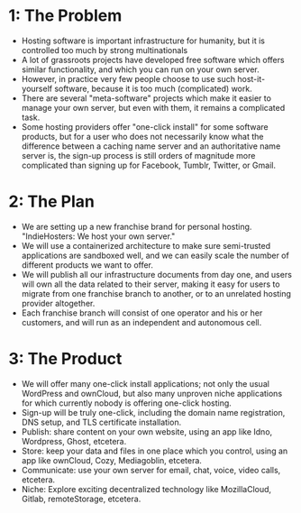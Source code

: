 # 1: The Problem

* Hosting software is important infrastructure for humanity, but it is controlled too much by strong multinationals
* A lot of grassroots projects have developed free software which offers similar functionality, and which you can run on your own server.
* However, in practice very few people choose to use such host-it-yourself software, because it is too much (complicated) work.
* There are several "meta-software" projects which make it easier to manage your own server, but even with them, it remains a complicated task.
* Some hosting providers offer "one-click install" for some software products, but for a user who does not necessarily know what the difference
    between a caching name server and an authoritative name server is, the sign-up process is still orders of magnitude more complicated than
    signing up for Facebook, Tumblr, Twitter, or Gmail.

# 2: The Plan

* We are setting up a new franchise brand for personal hosting. "IndieHosters: We host your own server."
* We will use a containerized architecture to make sure semi-trusted applications are sandboxed well, and we can easily scale the number of
  different products we want to offer.
* We will publish all our infrastructure documents from day one, and users will own all the data related to their server, making it easy for
  users to migrate from one franchise branch to another, or to an unrelated hosting provider altogether.
* Each franchise branch will consist of one operator and his or her customers, and will run as an independent and autonomous cell.

# 3: The Product

* We will offer many one-click install applications; not only the usual WordPress and ownCloud, but also many unproven niche applications for
  which currently nobody is offering one-click hosting.
* Sign-up will be truly one-click, including the domain name registration, DNS setup, and TLS certificate installation.
* Publish: share content on your own website, using an app like Idno, Wordpress, Ghost, etcetera.
* Store: keep your data and files in one place which you control, using an app like ownCloud, Cozy, Mediagoblin, etcetera.
* Communicate: use your own server for email, chat, voice, video calls, etcetera.
* Niche: Explore exciting decentralized technology like MozillaCloud, Gitlab, remoteStorage, etcetera.
